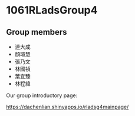 # 1061RLadsGroup4

## Group members

* 連大成
* 顏瑄慧
* 張乃文
* 林國禎
* 葉宜臻
* 林程緯	

Our group introductory page:

https://dachenlian.shinyapps.io/rladsg4mainpage/
